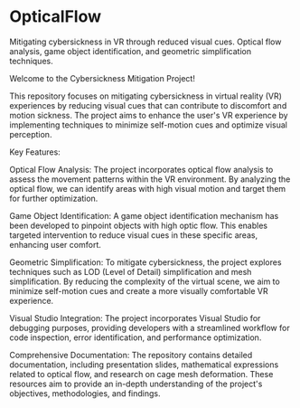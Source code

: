 # OpticalFlow
Mitigating cybersickness in VR through reduced visual cues. Optical flow analysis, game object identification, and geometric simplification techniques.

Welcome to the Cybersickness Mitigation Project!

This repository focuses on mitigating cybersickness in virtual reality (VR) experiences by reducing visual cues that can contribute to discomfort and motion sickness. The project aims to enhance the user's VR experience by implementing techniques to minimize self-motion cues and optimize visual perception.

Key Features:

Optical Flow Analysis: The project incorporates optical flow analysis to assess the movement patterns within the VR environment. By analyzing the optical flow, we can identify areas with high visual motion and target them for further optimization.

Game Object Identification: A game object identification mechanism has been developed to pinpoint objects with high optic flow. This enables targeted intervention to reduce visual cues in these specific areas, enhancing user comfort.

Geometric Simplification: To mitigate cybersickness, the project explores techniques such as LOD (Level of Detail) simplification and mesh simplification. By reducing the complexity of the virtual scene, we aim to minimize self-motion cues and create a more visually comfortable VR experience.

Visual Studio Integration: The project incorporates Visual Studio for debugging purposes, providing developers with a streamlined workflow for code inspection, error identification, and performance optimization.

Comprehensive Documentation: The repository contains detailed documentation, including presentation slides, mathematical expressions related to optical flow, and research on cage mesh deformation. These resources aim to provide an in-depth understanding of the project's objectives, methodologies, and findings.
